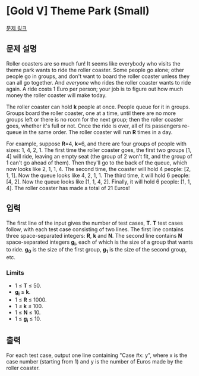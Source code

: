 # [Gold V] Theme Park (Small)

[문제 링크](https://www.acmicpc.net/problem/12593) 

## 문제 설명

<p>Roller coasters are so much fun! It seems like everybody who visits the theme park wants to ride the roller coaster. Some people go alone; other people go in groups, and don't want to board the roller coaster unless they can all go together. And <em>everyone</em> who rides the roller coaster wants to ride again. A ride costs 1 Euro per person; your job is to figure out how much money the roller coaster will make today.</p>

<p>The roller coaster can hold <strong>k</strong> people at once. People queue for it in groups. Groups board the roller coaster, one at a time, until there are no more groups left or there is no room for the next group; then the roller coaster goes, whether it's full or not. Once the ride is over, all of its passengers re-queue in the same order. The roller coaster will run <strong>R</strong> times in a day.</p>

<p>For example, suppose <strong>R</strong>=4, <strong>k</strong>=6, and there are four groups of people with sizes: 1, 4, 2, 1. The first time the roller coaster goes, the first two groups [1, 4] will ride, leaving an empty seat (the group of 2 won't fit, and the group of 1 can't go ahead of them). Then they'll go to the back of the queue, which now looks like 2, 1, 1, 4. The second time, the coaster will hold 4 people: [2, 1, 1]. Now the queue looks like 4, 2, 1, 1. The third time, it will hold 6 people: [4, 2]. Now the queue looks like [1, 1, 4, 2]. Finally, it will hold 6 people: [1, 1, 4]. The roller coaster has made a total of 21 Euros!</p>

## 입력 

 <p>The first line of the input gives the number of test cases, <strong>T</strong>.  <strong>T</strong> test cases follow, with each test case consisting of two lines. The first line contains three space-separated integers: <strong>R</strong>, <strong>k</strong> and <strong>N</strong>. The second line contains <strong>N</strong> space-separated integers <strong>g<sub>i</sub></strong>, each of which is the size of a group that wants to ride.  <strong>g<sub>0</sub></strong> is the size of the first group, <strong>g<sub>1</sub></strong> is the size of the second group, etc.</p>

<h3>Limits</h3>

<ul>
	<li>1 ≤ <strong>T</strong> ≤ 50.</li>
	<li><strong>g<sub>i</sub></strong> ≤ <strong>k</strong>.</li>
	<li>1 ≤ <strong>R</strong> ≤ 1000.</li>
	<li>1 ≤ <strong>k</strong> ≤ 100.</li>
	<li>1 ≤ <strong>N</strong> ≤ 10.</li>
	<li>1 ≤ <strong>g<sub>i</sub></strong> ≤ 10.</li>
</ul>

## 출력 

 <p>For each test case, output one line containing "Case #x: y", where x is the case number (starting from 1) and y is the number of Euros made by the roller coaster.</p>

